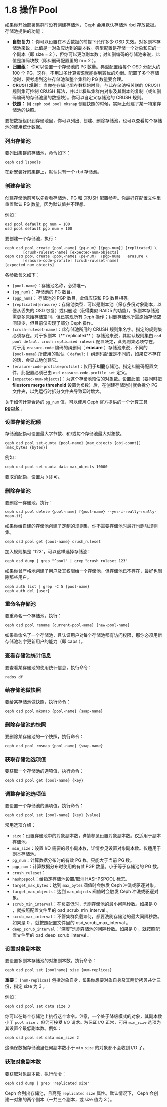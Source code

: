 # 1.8 操作 Pool

如果你开始部署集群时没有创建存储池， Ceph 会用默认存储池 rbd 存放数据。存储池提供的功能：

- **自恢复力：** 你可以设置在不丢数据的前提下允许多少 OSD 失效。对多副本存储池来说，此值是一对象应达到的副本数。典型配置是存储一个对象和它的一个副本（即 size = 2 ），但你可以更改副本数；对纠删编码的存储池来说，此值是编码块数（即纠删码配置里的 m = 2 ）。
- **归置组：** 你可以设置一个存储池的 PG 数量。典型配置给每个 OSD 分配大约 100 个 PG，这样，不用过多计算资源就能得到较优的均衡。配置了多个存储池时，要考虑到这些存储池和整个集群的 PG 数量要合理。
- **CRUSH 规则：** 当你在存储池里存数据的时候，与此存储池相关联的 CRUSH 规则集可控制 CRUSH 算法，并以此操纵集群内对象及其副本的复制（或纠删码编码的存储池里的数据块）。你可以自定义存储池的 CRUSH 规则。
- **快照：** 用 `ceph osd pool mksnap` 创建快照的时候，实际上创建了某一特定存储池的快照。

要把数据组织到存储池里，你可以列出、创建、删除存储池，也可以查看每个存储池的使用统计数据。

### 列出存储池
要列出集群的存储池，命令如下：

	ceph osd lspools

在新安装好的集群上，默认只有一个 rbd 存储池。

### 创建存储池

创建存储池前可以先看看存储池、PG 和 CRUSH 配置参考。你最好在配置文件里重置默认 PG 数量，因为默认值并不理想。

例如：

	osd pool default pg num = 100
	osd pool default pgp num = 100

要创建一个存储池，执行：

	ceph osd pool create {pool-name} {pg-num} [{pgp-num}] [replicated] \
        	[crush-ruleset-name] [expected-num-objects]
	ceph osd pool create {pool-name} {pg-num}  {pgp-num}   erasure \
        	[erasure-code-profile] [crush-ruleset-name] [expected_num_objects]

各参数含义如下：

- `{pool-name}`：存储池名称，必须唯一。
- `{pg_num}`： 存储池的 PG 数目。
- `{pgp_num}`： 存储池的 PGP 数目，此值应该和 PG 数目相等。
- `{replicated|erasure}`：存储池类型，可以是副本池（保存多份对象副本，以便从丢失的 OSD 恢复）或纠删池（获得类似 RAID5 的功能）。多副本存储池需更多原始存储空间，但已实现所有 Ceph 操作；纠删存储池所需原始存储空间较少，但目前仅实现了部分 Ceph 操作。
- `[crush-ruleset-name]`：此存储池所用的 CRUSH 规则集名字。指定的规则集必须存在。对于多副本（** replicated** ）存储池来说，其默认规则集由 `osd pool default crush replicated ruleset` 配置决定，此规则集必须存在。 对于用 `erasure-code` 编码的纠删码（ **erasure** ）存储池来说，不同的 `{pool-name}` 所使用的默认（ `default` ）纠删码配置是不同的，如果它不存在的话，会显式地创建它。
- `[erasure-code-profile=profile]`：仅用于**纠删**存储池。指定纠删码配置文件，此配置必须已由 `osd erasure-code-profile set` 定义。
- `[expected-num-objects]`：为这个存储池预估的对象数。设置此值（要同时把 **filestore merge threshold** 设置为负数）后，在创建存储池时就会拆分 PG 文件夹，以免运行时拆分文件夹导致延时增大。

关于如何计算合适的 `pg_num` 值，可以使用 Ceph 官方提供的一个计算工具 [**pgcalc**](http://ceph.com/pgcalc/) 。

### 设置存储池配额

存储池配额可设置最大字节数、和/或每个存储池最大对象数。

	ceph osd pool set-quota {pool-name} [max_objects {obj-count}] [max_bytes {bytes}]

例如：

	ceph osd pool set-quota data max_objects 10000

要取消配额，设置为 `0` 即可。

### 删除存储池

要删除一存储池，执行：

	ceph osd pool delete {pool-name} [{pool-name} --yes-i-really-really-mean-it]

如果你给自建的存储池创建了定制的规则集，你不需要存储池时最好也删除规则集。

	ceph osd pool get {pool-name} crush_ruleset

加入规则集是 “123”，可以这样选择存储池：

	ceph osd dump | grep "^pool" | grep "crush_ruleset 123"

如果你曾严格地创建了用户及其权限给一个存储池，但存储池已不存在，最好也删除那些用户。

    ceph auth list | grep -C 5 {pool-name}
    ceph auth del {user}

### 重命名存储池

要重命名一个存储池，执行：

	ceph osd pool rename {current-pool-name} {new-pool-name}

如果重命名了一个存储池，且认证用户对每个存储池都有访问权限，那你必须用新存储池名字更新用户的能力（即 caps ）。

### 查看存储池统计信息

要查看某存储池的使用统计信息，执行命令：

	rados df

### 给存储池做快照

要给某存储池做快照，执行命令：

	ceph osd pool mksnap {pool-name} {snap-name}

### 删除存储池的快照

要删除某存储池的一个快照，执行命令：

	ceph osd pool rmsnap {pool-name} {snap-name}

### 获取存储池选项值

要获取一个存储池的选项值，执行命令：

	ceph osd pool get {pool-name} {key}

### 调整存储池选项值

要设置一个存储池的选项值，执行命令：

	ceph osd pool set {pool-name} {key} {value}

常用选项介绍：

- `size`：设置存储池中的对象副本数，详情参见设置对象副本数。仅适用于副本存储池。
- `min_size`：设置 I/O 需要的最小副本数，详情参见设置对象副本数。仅适用于副本存储池。
- `pg_num`：计算数据分布时的有效 PG 数。只能大于当前 PG 数。
- `pgp_num`：计算数据分布时使用的有效 PGP 数量。小于等于存储池的 PG 数。
- `crush_ruleset`：
- `hashpspool`：给指定存储池设置/取消 HASHPSPOOL 标志。
- `target_max_bytes`：达到 `max_bytes` 阀值时会触发 Ceph 冲洗或驱逐对象。
- `target_max_objects`：达到 `max_objects` 阀值时会触发 Ceph 冲洗或驱逐对象。
- `scrub_min_interval`：在负载低时，洗刷存储池的最小间隔秒数。如果是 0 ，就按照配置文件里的 osd_scrub_min_interval 。
- `scrub_max_interval`：不管集群负载如何，都要洗刷存储池的最大间隔秒数。如果是 0 ，就按照配置文件里的 osd_scrub_max_interval 。
- `deep_scrub_interval`：“深度”洗刷存储池的间隔秒数。如果是 0 ，就按照配置文件里的 osd_deep_scrub_interval 。

### 设置对象副本数

要设置多副本存储池的对象副本数，执行命令：

	ceph osd pool set {poolname} size {num-replicas}

**重要：** `{num-replicas}` 包括对象自身，如果你想要对象自身及其两份拷贝共计三份，指定 size 为 3 。

例如：

	ceph osd pool set data size 3

你可以在每个存储池上执行这个命令。注意，一个处于降级模式的对象，其副本数小于 `pool size` ，但仍可接受 I/O 请求。为保证 I/O 正常，可用 `min_size` 选项为其设置个最低副本数。例如：

	ceph osd pool set data min_size 2

这确保数据存储池里任何副本数小于 `min_size` 的对象都不会收到 I/O 了。

### 获取对象副本数

要获取对象副本数，执行命令：

	ceph osd dump | grep 'replicated size'

Ceph 会列出存储池，且高亮 `replicated size` 属性。默认情况下， Ceph 会创建一对象的两个副本（一共三个副本，或 size 值为 3 ）。